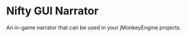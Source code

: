 Nifty GUI Narrator
==============

An in-game narrator that can be used in your jMonkeyEngine projects.
